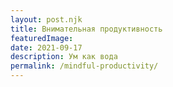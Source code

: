 ```yaml
---
layout: post.njk
title: Внимательная продуктивность
featuredImage:
date: 2021-09-17
description: Ум как вода
permalink: /mindful-productivity/
---
```

